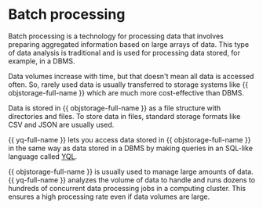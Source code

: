 # Batch processing

Batch processing is a technology for processing data that involves preparing aggregated information based on large arrays of data. This type of data analysis is traditional and is used for processing data stored, for example, in a DBMS.

Data volumes increase with time, but that doesn't mean all data is accessed often. So, rarely used data is usually transferred to storage systems like {{ objstorage-full-name }} which are much more cost-effective than DBMS.

Data is stored in {{ objstorage-full-name }} as a file structure with directories and files. To store data in files, standard storage formats like CSV and JSON are usually used.

{{ yq-full-name }} lets you access data stored in {{ objstorage-full-name }} in the same way as data stored in a DBMS by making queries in an SQL-like language called [YQL](https://ydb.tech/en/docs/yql/reference/syntax/).

{{ objstorage-full-name }} is usually used to manage large amounts of data. {{ yq-full-name }} analyzes the volume of data to handle and runs dozens to hundreds of concurrent data processing jobs in a computing cluster. This ensures a high processing rate even if data volumes are large.